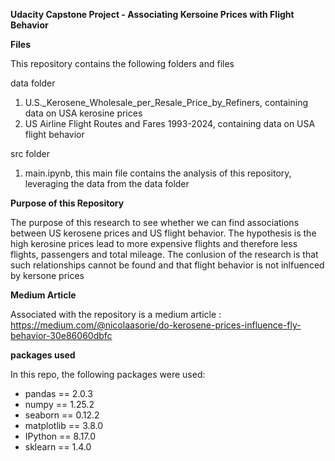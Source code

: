 **Udacity Capstone Project - Associating Kersoine Prices with Flight Behavior**


**Files**
 
 This repository contains the following folders and files

 data folder
 1) U.S._Kerosene_Wholesale_per_Resale_Price_by_Refiners, containing data on USA kerosine prices
 2) US Airline Flight Routes and Fares 1993-2024, containing data on USA flight behavior

 src folder
 1) main.ipynb, this main file contains the analysis of this repository, leveraging the data from the data folder

 **Purpose of this Repository**

 The purpose of this research to see whether we can find associations between US kerosene prices and US flight behavior. The hypothesis is the high kerosine prices lead to more expensive flights and therefore less flights, passengers and total mileage. The conlusion of the research is that such relationships cannot be found and that flight behavior is not inlfuenced by kersone prices

 **Medium Article**

 Associated with the repository is a medium article : https://medium.com/@nicolaasorie/do-kerosene-prices-influence-fly-behavior-30e86060dbfc

 **packages used**

In this repo, the following packages were used:
- pandas == 2.0.3
- numpy == 1.25.2
- seaborn == 0.12.2
- matplotlib == 3.8.0
- IPython == 8.17.0
- sklearn == 1.4.0

